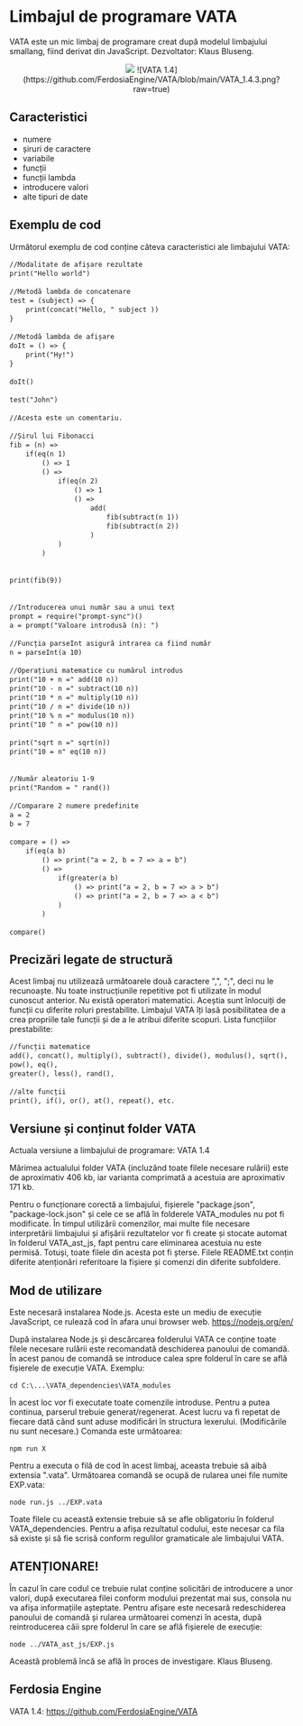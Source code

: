 # Limbajul de programare VATA

VATA este un mic limbaj de programare creat după modelul limbajului smallang, fiind derivat
din JavaScript. Dezvoltator: Klaus Bluseng.

<div style="text-align:center"><img src="..." />
![VATA 1.4](https://github.com/FerdosiaEngine/VATA/blob/main/VATA_1.4.3.png?raw=true)
</div>

## Caracteristici

* numere
* șiruri de caractere
* variabile
* funcții
* funcții lambda
* introducere valori
* alte tipuri de date

## Exemplu de cod

Următorul exemplu de cod conține câteva caracteristici ale limbajului VATA:

```
//Modalitate de afișare rezultate
print("Hello world")

//Metodă lambda de concatenare
test = (subject) => {
    print(concat("Hello, " subject ))
}

//Metodă lambda de afișare
doIt = () => {
    print("Hy!")
}

doIt()

test("John")

//Acesta este un comentariu.

//Șirul lui Fibonacci
fib = (n) =>
    if(eq(n 1)
        () => 1
        () =>
            if(eq(n 2)
                () => 1
                () =>
                    add(
                        fib(subtract(n 1))
                        fib(subtract(n 2))
                    )
            )
        )


print(fib(9))


//Introducerea unui număr sau a unui text
prompt = require("prompt-sync")()
a = prompt("Valoare introdusă (n): ")

//Funcția parseInt asigură intrarea ca fiind număr
n = parseInt(a 10)

//Operațiuni matematice cu numărul introdus
print("10 + n =" add(10 n))
print("10 - n =" subtract(10 n))
print("10 * n =" multiply(10 n))
print("10 / n =" divide(10 n))
print("10 % n =" modulus(10 n))
print("10 ^ n =" pow(10 n))

print("sqrt n =" sqrt(n))
print("10 = n" eq(10 n))


//Număr aleatoriu 1-9
print("Random = " rand())

//Comparare 2 numere predefinite
a = 2
b = 7

compare = () =>
    if(eq(a b)
        () => print("a = 2, b = 7 => a = b")
        () =>
            if(greater(a b)
                () => print("a = 2, b = 7 => a > b")
                () => print("a = 2, b = 7 => a < b")
            )
        )

compare()
```

## Precizări legate de structură

Acest limbaj nu utilizează următoarele două caractere ",", ";", deci nu le recunoaște.
Nu toate instrucțiunile repetitive pot fi utilizate în modul cunoscut anterior. Nu există
operatori matematici. Aceștia sunt înlocuiți de funcții cu diferite roluri prestabilite.
Limbajul VATA îți lasă posibilitatea de a crea propriile tale funcții și de a le atribui
diferite scopuri. Lista funcțiilor prestabilite:

```
//funcții matematice
add(), concat(), multiply(), subtract(), divide(), modulus(), sqrt(), pow(), eq(),
greater(), less(), rand(),

//alte funcții
print(), if(), or(), at(), repeat(), etc.
```

## Versiune și conținut folder VATA

Actuala versiune a limbajului de programare: VATA 1.4

Mărimea actualului folder VATA (incluzând toate filele necesare rulării) este de aproximativ
406 kb, iar varianta comprimată a acestuia are aproximativ 171 kb.

Pentru o funcționare corectă a limbajului, fișierele "package.json", "package-lock.json" și
cele ce se află în folderele VATA_modules nu pot fi modificate. În timpul utilizării comenzilor,
mai multe file necesare interpretării limbajului și afișării rezultatelor vor fi create și
stocate automat în folderul VATA_ast_js, fapt pentru care eliminarea acestuia nu este permisă.
Totuși, toate filele din acesta pot fi șterse. Filele README.txt conțin diferite atenționări
referitoare la fișiere și comenzi din diferite subfoldere.

## Mod de utilizare

Este necesară instalarea Node.js. Acesta este un mediu de execuție JavaScript, ce rulează
cod în afara unui browser web. https://nodejs.org/en/

După instalarea Node.js și descărcarea folderului VATA ce conține toate filele necesare
rulării este recomandată deschiderea panoului de comandă. În acest panou de comandă se
introduce calea spre folderul în care se află fișierele de execuție VATA. Exemplu:

```
cd C:\...\VATA_dependencies\VATA_modules
```

În acest loc vor fi executate toate comenzile introduse. Pentru a putea continua, parserul
trebuie generat/regenerat. Acest lucru va fi repetat de fiecare dată când sunt aduse
modificări în structura lexerului. (Modificările nu sunt necesare.) Comanda este următoarea:

```
npm run X
```

Pentru a executa o filă de cod în acest limbaj, aceasta trebuie să aibă extensia ".vata".
Următoarea comandă se ocupă de rularea unei file numite EXP.vata:

```
node run.js ../EXP.vata
```

Toate filele cu această extensie trebuie să se afle obligatoriu în folderul VATA_dependencies.
Pentru a afișa rezultatul codului, este necesar ca fila să existe și să fie scrisă conform
regulilor gramaticale ale limbajului VATA.

## ATENȚIONARE!

În cazul în care codul ce trebuie rulat conține solicitări de introducere a unor valori, după
executarea filei conform modului prezentat mai sus, consola nu va afișa informațiile așteptate.
Pentru afișare este necesară redeschiderea panoului de comandă și rularea următoarei comenzi
în acesta, după reintroducerea căii spre folderul în care se află fișierele de execuție:

```
node ../VATA_ast_js/EXP.js
```

Această problemă încă se află în proces de investigare. Klaus Bluseng.

## Ferdosia Engine

VATA 1.4: https://github.com/FerdosiaEngine/VATA

